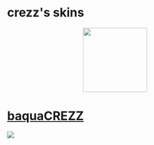 # crezz's skins
<p align="center">
<a href="[https://osu.ppy.sh/users/7108275)">
  <img src="https://a.ppy.sh/7108275"  
       width="150"
       height="150"></a>
  
 # [baquaCREZZ](https://drive.google.com/file/d/1kBUzJfLkZstZgYSlfiy36RhAvWBatOjH/view)
[![](https://i.imgur.com/Z1KfA0s.png)](https://drive.google.com/file/d/1kBUzJfLkZstZgYSlfiy36RhAvWBatOjH/view)
